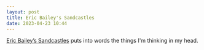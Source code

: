 ```yaml
---
layout: post
title: Eric Bailey's Sandcastles
date: 2023-04-23 10:44
---
```


[Eric Bailey&rsquo;s Sandcastles](https://ericwbailey.website/published/sandcastles/) puts into words the things I'm thinking in my head.

